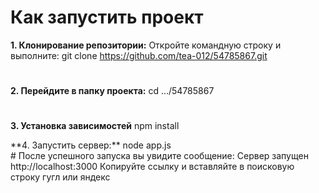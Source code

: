 # Как запустить проект
**1. Клонирование репозитории:**
Откройте командную строку и выполните:
git clone https://github.com/tea-012/54785867.git
#
**2. Перейдите в папку проекта:**
cd .../54785867 
#
**3. Установка зависимостей**
npm install
<div>**4. Запустить сервер:**
node app.js</div>
#
После успешного запуска вы увидите сообщение:
Сервер запущен
http://localhost:3000
Копируйте ссылку и вставляйте в поисковую строку гугл или яндекс
